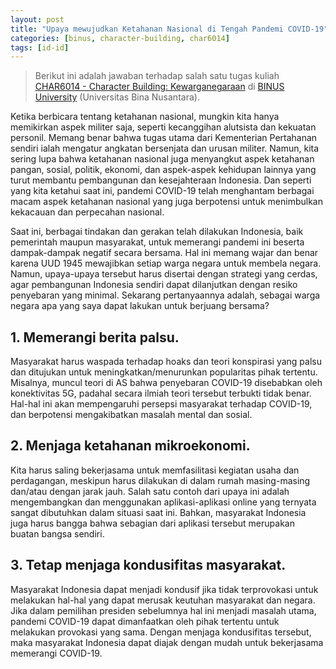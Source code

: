 ```yaml
---
layout: post
title: "Upaya mewujudkan Ketahanan Nasional di Tengah Pandemi COVID-19"
categories: [binus, character-building, char6014]
tags: [id-id]
---
```

> Berikut ini adalah jawaban terhadap salah satu tugas kuliah [CHAR6014 - Character Building: Kewarganegaraan](https://curriculum.binus.ac.id/course/char6014/) di [BINUS University](https://binus.ac.id) (Universitas Bina Nusantara).

Ketika berbicara tentang ketahanan nasional, mungkin kita hanya memikirkan aspek militer saja, seperti kecanggihan alutsista dan kekuatan personil. Memang benar bahwa tugas utama dari Kementerian Pertahanan sendiri ialah mengatur angkatan bersenjata dan urusan militer. Namun, kita sering lupa bahwa ketahanan nasional juga menyangkut aspek ketahanan pangan, sosial, politik, ekonomi, dan aspek-aspek kehidupan lainnya yang turut membantu pembangunan dan kesejahteraan Indonesia. Dan seperti yang kita ketahui saat ini, pandemi COVID-19 telah menghantam berbagai macam aspek ketahanan nasional yang juga berpotensi untuk menimbulkan kekacauan dan perpecahan nasional.

Saat ini, berbagai tindakan dan gerakan telah dilakukan Indonesia, baik pemerintah maupun masyarakat, untuk memerangi pandemi ini beserta dampak-dampak negatif secara bersama. Hal ini memang wajar dan benar karena UUD 1945 mewajibkan setiap warga negara untuk membela negara. Namun, upaya-upaya tersebut harus disertai dengan strategi yang cerdas, agar pembangunan Indonesia sendiri dapat dilanjutkan dengan resiko penyebaran yang minimal. Sekarang pertanyaannya adalah, sebagai warga negara apa yang saya dapat lakukan untuk berjuang bersama?

## 1. Memerangi berita palsu.
Masyarakat harus waspada terhadap hoaks dan teori konspirasi yang palsu dan ditujukan untuk meningkatkan/menurunkan popularitas pihak tertentu. Misalnya, muncul teori di AS bahwa penyebaran COVID-19 disebabkan oleh konektivitas 5G, padahal secara ilmiah teori tersebut terbukti tidak benar. Hal-hal ini akan mempengaruhi persepsi masyarakat terhadap COVID-19, dan berpotensi mengakibatkan masalah mental dan sosial.

## 2. Menjaga ketahanan mikroekonomi.
Kita harus saling bekerjasama untuk memfasilitasi kegiatan usaha dan perdagangan, meskipun harus dilakukan di dalam rumah masing-masing dan/atau dengan jarak jauh. Salah satu contoh dari upaya ini adalah mengembangkan dan menggunakan aplikasi-aplikasi online yang ternyata sangat dibutuhkan dalam situasi saat ini. Bahkan, masyarakat Indonesia juga harus bangga bahwa sebagian dari aplikasi tersebut merupakan buatan bangsa sendiri.

## 3. Tetap menjaga kondusifitas masyarakat.
Masyarakat Indonesia dapat menjadi kondusif jika tidak terprovokasi untuk melakukan hal-hal yang dapat merusak keutuhan masyarakat dan negara. Jika dalam pemilihan presiden sebelumnya hal ini menjadi masalah utama, pandemi COVID-19 dapat dimanfaatkan oleh pihak tertentu untuk melakukan provokasi yang sama. Dengan menjaga kondusifitas tersebut, maka masyarakat Indonesia dapat diajak dengan mudah untuk bekerjasama memerangi COVID-19.